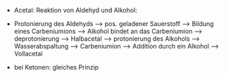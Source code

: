 - Acetal: Reaktion von Aldehyd und Alkohol:
- Protonierung des Aldehyds --> pos. geladener Sauerstoff --> Bildung eines Carbeniumions --> Alkohol bindet an das Carbeniumion  --> deprotonierung --> Halbacetal --> protonierung des Alkohols --> Wasserabspaltung --> Carbeniumion --> Addition durch ein Alkohol --> Vollacetal 

- bei Ketonen: gleiches Prinzip 